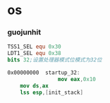 # os

### guojunhit

```nasm
TSS1_SEL equ 0x30
LDT1_SEL equ 0x38
bits 32;设置处理器模式位模式为32位

0x00000000  startup_32:
                mov eax,0x10
    mov ds,ax
    lss esp,[init_stack]
```
